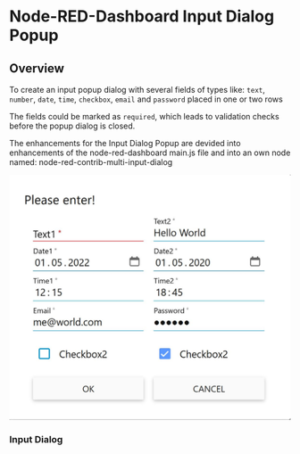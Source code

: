 # Node-RED-Dashboard Input Dialog Popup



## Overview

To create an input popup dialog  with several fields of types like:  `text`, `number`, `date`, `time`, `checkbox`, `email` and `password`  placed in one or two rows

The fields could be marked as `required`, which leads to validation checks before the popup dialog is closed.

The enhancements for the Input Dialog Popup are devided into enhancements of the node-red-dashboard main.js file and into an own node named:  node-red-contrib-multi-input-dialog

![Dialog Popup example](./src/DialogPopup.JPG)

### Input Dialog

